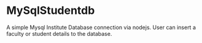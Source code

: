 # MySqlStudentdb

A simple Mysql Institute Database connection via nodejs.
User can insert a faculty or student details to the database.
